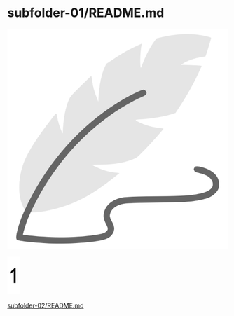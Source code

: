 subfolder-01/README.md
======================

![Logo](logo-01.svg)

![1](1.svg)

[subfolder-02/README.md](subfolder-02/README.md)
